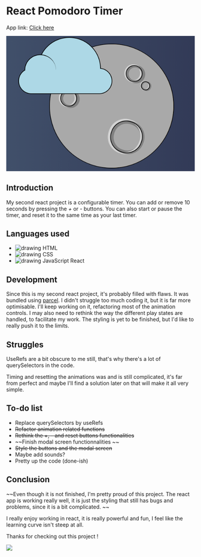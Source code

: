 # React Pomodoro Timer

App link: [Click here](https://gifted-almeida-98e7ae.netlify.app/)

![App Screenshot](/assets/image/pomodoro.PNG)

## Introduction

My second react project is a configurable timer. You can add or remove 10 seconds by pressing the *+* or *-* buttons. You can also start or pause the timer, and reset it to the same time as your last timer.

## Languages used 

- <img src="https://cdn-icons-png.flaticon.com/512/732/732212.png" alt="drawing" style="width:1rem; height:1rem;"/> HTML 
- <img src="https://cdn4.iconfinder.com/data/icons/social-media-logos-6/512/121-css3-512.png" alt="drawing" style="width:1rem; height:1rem;"/> CSS
- <img src="https://upload.wikimedia.org/wikipedia/commons/thumb/4/47/React.svg/1200px-React.svg.png" alt="drawing" style="width:1rem; height:1rem;"/> JavaScript React

## Development

Since this is my second react project, it's probably filled with flaws. It was bundled using [parcel](https://parceljs.org/). I didn't struggle too much coding it, but it is far more optimisable. I'll keep working on it, refactoring most of the animation controls. I may also need to rethink the way the different play states are handled, to facilitate my work. The styling is yet to be finished, but I'd like to really push it to the limits.

## Struggles

UseRefs are a bit obscure to me still, that's why there's a lot of querySelectors in the code. 

Timing and resetting the animations was and is still complicated, it's far from perfect and maybe I'll find a solution later on that will make it all very simple.

## To-do list

- Replace querySelectors by useRefs
- ~~Refactor animation related functions~~
- ~~Rethink the +, - and reset buttons functionalities~~
- ~~Finish modal screen functionnalities ~~
- ~~Style the buttons and the modal screen~~
- Maybe add sounds?
- Pretty up the code (done-ish)

## Conclusion

~~Even though it is not finished, I'm pretty proud of this project. The react app is working really well, it is just the styling that still has bugs and problems, since it is a bit complicated. ~~

I really enjoy working in react, it is really powerful and fun, I feel like the learning curve isn't steep at all.


Thanks for checking out this project ! 

![](https://media.tenor.com/images/abb5b5ab1fe33e2f43f07064d8da932b/tenor.gif)

